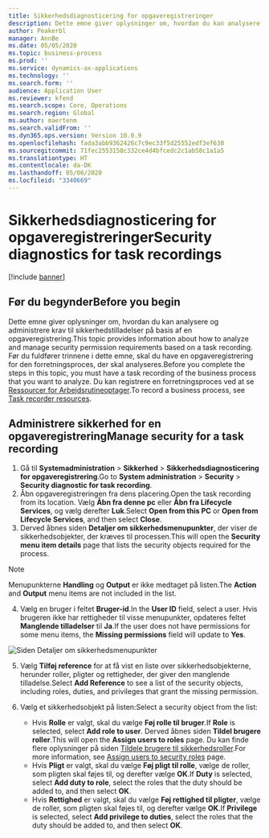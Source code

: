 ```yaml
---
title: Sikkerhedsdiagnosticering for opgaveregistreringer
description: Dette emne giver oplysninger om, hvordan du kan analysere og administrere krav til sikkerhedstilladelser på basis af en opgaveregistrering.
author: Peakerbl
manager: AnnBe
ms.date: 05/05/2020
ms.topic: business-process
ms.prod: ''
ms.service: dynamics-ax-applications
ms.technology: ''
ms.search.form: ''
audience: Application User
ms.reviewer: kfend
ms.search.scope: Core, Operations
ms.search.region: Global
ms.author: maertenm
ms.search.validFrom: ''
ms.dyn365.ops.version: Version 10.0.9
ms.openlocfilehash: fada3abb9362426c7c9ec33f5d25552edf3ef630
ms.sourcegitcommit: 71fec2553158c332ce4d4bfcedc2c1ab58c1a1a5
ms.translationtype: HT
ms.contentlocale: da-DK
ms.lasthandoff: 05/06/2020
ms.locfileid: "3340669"
---
```

# <a name="security-diagnostics-for-task-recordings"></a><span data-ttu-id="b632e-103">Sikkerhedsdiagnosticering for opgaveregistreringer</span><span class="sxs-lookup"><span data-stu-id="b632e-103">Security diagnostics for task recordings</span></span>

[!include [banner](../../includes/banner.md)]

## <a name="before-you-begin"></a><span data-ttu-id="b632e-104">Før du begynder</span><span class="sxs-lookup"><span data-stu-id="b632e-104">Before you begin</span></span>

<span data-ttu-id="b632e-105">Dette emne giver oplysninger om, hvordan du kan analysere og administrere krav til sikkerhedstilladelser på basis af en opgaveregistrering.</span><span class="sxs-lookup"><span data-stu-id="b632e-105">This topic provides information about how to analyze and manage security permission requirements based on a task recording.</span></span> <span data-ttu-id="b632e-106">Før du fuldfører trinnene i dette emne, skal du have en opgaveregistrering for den forretningsproces, der skal analyseres.</span><span class="sxs-lookup"><span data-stu-id="b632e-106">Before you complete the steps in this topic, you must have a task recording of the business process that you want to analyze.</span></span> <span data-ttu-id="b632e-107">Du kan registrere en forretningsproces ved at se [Ressourcer for Arbejdsrutineoptager](../../user-interface/task-recorder.md).</span><span class="sxs-lookup"><span data-stu-id="b632e-107">To record a business process, see [Task recorder resources](../../user-interface/task-recorder.md).</span></span> 

## <a name="manage-security-for-a-task-recording"></a><span data-ttu-id="b632e-108">Administrere sikkerhed for en opgaveregistrering</span><span class="sxs-lookup"><span data-stu-id="b632e-108">Manage security for a task recording</span></span>

1. <span data-ttu-id="b632e-109">Gå til **Systemadministration** > **Sikkerhed** > **Sikkerhedsdiagnosticering for opgaveregistrering**.</span><span class="sxs-lookup"><span data-stu-id="b632e-109">Go to **System administration** > **Security** > **Security diagnostic for task recording**.</span></span>
2. <span data-ttu-id="b632e-110">Åbn opgaveregistreringen fra dens placering.</span><span class="sxs-lookup"><span data-stu-id="b632e-110">Open the task recording from its location.</span></span> <span data-ttu-id="b632e-111">Vælg **Åbn fra denne pc** eller **Åbn fra Lifecycle Services**, og vælg derefter **Luk**.</span><span class="sxs-lookup"><span data-stu-id="b632e-111">Select **Open from this PC** or **Open from Lifecycle Services**, and then select **Close**.</span></span>
3. <span data-ttu-id="b632e-112">Derved åbnes siden **Detaljer om sikkerhedsmenupunkter**, der viser de sikkerhedsobjekter, der kræves til processen.</span><span class="sxs-lookup"><span data-stu-id="b632e-112">This will open the **Security menu item details** page that lists the security objects required for the process.</span></span>

 > [!NOTE]
 > <span data-ttu-id="b632e-113">Menupunkterne **Handling** og **Output** er ikke medtaget på listen.</span><span class="sxs-lookup"><span data-stu-id="b632e-113">The **Action** and **Output** menu items are not included in the list.</span></span>

4. <span data-ttu-id="b632e-114">Vælg en bruger i feltet **Bruger-id**.</span><span class="sxs-lookup"><span data-stu-id="b632e-114">In the **User ID** field, select a user.</span></span> <span data-ttu-id="b632e-115">Hvis brugeren ikke har rettigheder til visse menupunkter, opdateres feltet **Manglende tilladelser** til **Ja**.</span><span class="sxs-lookup"><span data-stu-id="b632e-115">If the user does not have permissions for some menu items, the **Missing permissions** field will update to **Yes**.</span></span>
  
  ![Siden Detaljer om sikkerhedsmenupunkter](../media/Security-Menu-Item-Details.png)

5. <span data-ttu-id="b632e-117">Vælg **Tilføj reference** for at få vist en liste over sikkerhedsobjekterne, herunder roller, pligter og rettigheder, der giver den manglende tilladelse.</span><span class="sxs-lookup"><span data-stu-id="b632e-117">Select **Add Reference** to see a list of the security objects, including roles, duties, and privileges that grant the missing permission.</span></span>
6. <span data-ttu-id="b632e-118">Vælg et sikkerhedsobjekt på listen:</span><span class="sxs-lookup"><span data-stu-id="b632e-118">Select a security object from the list:</span></span>

    - <span data-ttu-id="b632e-119">Hvis **Rolle** er valgt, skal du vælge **Føj rolle til bruger**.</span><span class="sxs-lookup"><span data-stu-id="b632e-119">If **Role** is selected, select **Add role to user**.</span></span> <span data-ttu-id="b632e-120">Derved åbnes siden **Tildel brugere roller**.</span><span class="sxs-lookup"><span data-stu-id="b632e-120">This will open the **Assign users to roles** page.</span></span> <span data-ttu-id="b632e-121">Du kan finde flere oplysninger på siden [Tildele brugere til sikkerhedsroller](assign-users-security-roles.md).</span><span class="sxs-lookup"><span data-stu-id="b632e-121">For more information, see [Assign users to security roles](assign-users-security-roles.md) page.</span></span>
    - <span data-ttu-id="b632e-122">Hvis **Pligt** er valgt, skal du vælge **Føj pligt til rolle**, vælge de roller, som pligten skal føjes til, og derefter vælge **OK**.</span><span class="sxs-lookup"><span data-stu-id="b632e-122">If **Duty** is selected, select **Add duty to role**, select the roles that the duty should be added to, and then select **OK**.</span></span>
    - <span data-ttu-id="b632e-123">Hvis **Rettighed** er valgt, skal du vælge **Føj rettighed til pligter**, vælge de roller, som pligten skal føjes til, og derefter vælge **OK**.</span><span class="sxs-lookup"><span data-stu-id="b632e-123">If **Privilege** is selected, select **Add privilege to duties**, select the roles that the duty should be added to, and then select **OK**.</span></span>
